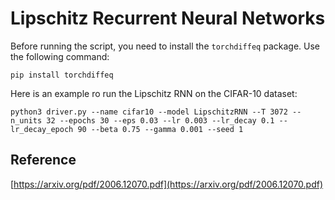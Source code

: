 # Lipschitz Recurrent Neural Networks

Before running the script, you need to install the `torchdiffeq` package. Use the following command:

```pip install torchdiffeq```




Here is an example ro run the Lipschitz RNN on the CIFAR-10 dataset:

```python3 driver.py --name cifar10 --model LipschitzRNN --T 3072 --n_units 32 --epochs 30 --eps 0.03 --lr 0.003 --lr_decay 0.1 --lr_decay_epoch 90 --beta 0.75 --gamma 0.001 --seed 1 ```



Reference
----------
[https://arxiv.org/pdf/2006.12070.pdf](https://arxiv.org/pdf/2006.12070.pdf)
